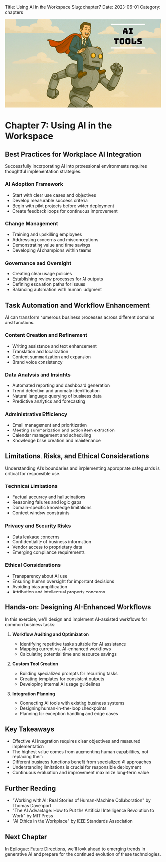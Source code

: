 Title: Using AI in the Workspace
Slug: chapter7
Date: 2023-06-01
Category: chapters

![Using AI in the Workspace](https://github.com/hargunoberoi/gap/blob/main/docs/images/c7.png?raw=true)

# Chapter 7: Using AI in the Workspace

## Best Practices for Workplace AI Integration

Successfully incorporating AI into professional environments requires thoughtful implementation strategies.

### AI Adoption Framework

- Start with clear use cases and objectives
- Develop measurable success criteria
- Begin with pilot projects before wider deployment
- Create feedback loops for continuous improvement

### Change Management

- Training and upskilling employees
- Addressing concerns and misconceptions
- Demonstrating value and time savings
- Developing AI champions within teams

### Governance and Oversight

- Creating clear usage policies
- Establishing review processes for AI outputs
- Defining escalation paths for issues
- Balancing automation with human judgment

## Task Automation and Workflow Enhancement

AI can transform numerous business processes across different domains and functions.

### Content Creation and Refinement

- Writing assistance and text enhancement
- Translation and localization
- Content summarization and expansion
- Brand voice consistency

### Data Analysis and Insights

- Automated reporting and dashboard generation
- Trend detection and anomaly identification
- Natural language querying of business data
- Predictive analytics and forecasting

### Administrative Efficiency

- Email management and prioritization
- Meeting summarization and action item extraction
- Calendar management and scheduling
- Knowledge base creation and maintenance

## Limitations, Risks, and Ethical Considerations

Understanding AI's boundaries and implementing appropriate safeguards is critical for responsible use.

### Technical Limitations

- Factual accuracy and hallucinations
- Reasoning failures and logic gaps
- Domain-specific knowledge limitations
- Context window constraints

### Privacy and Security Risks

- Data leakage concerns
- Confidentiality of business information
- Vendor access to proprietary data
- Emerging compliance requirements

### Ethical Considerations

- Transparency about AI use
- Ensuring human oversight for important decisions
- Avoiding bias amplification
- Attribution and intellectual property concerns

## Hands-on: Designing AI-Enhanced Workflows

In this exercise, we'll design and implement AI-assisted workflows for common business tasks:

1. **Workflow Auditing and Optimization**

   - Identifying repetitive tasks suitable for AI assistance
   - Mapping current vs. AI-enhanced workflows
   - Calculating potential time and resource savings

2. **Custom Tool Creation**

   - Building specialized prompts for recurring tasks
   - Creating templates for consistent outputs
   - Developing internal AI usage guidelines

3. **Integration Planning**
   - Connecting AI tools with existing business systems
   - Designing human-in-the-loop checkpoints
   - Planning for exception handling and edge cases

## Key Takeaways

- Effective AI integration requires clear objectives and measured implementation
- The highest value comes from augmenting human capabilities, not replacing them
- Different business functions benefit from specialized AI approaches
- Understanding limitations is crucial for responsible deployment
- Continuous evaluation and improvement maximize long-term value

## Further Reading

- "Working with AI: Real Stories of Human-Machine Collaboration" by Thomas Davenport
- "The AI Advantage: How to Put the Artificial Intelligence Revolution to Work" by MIT Press
- "AI Ethics in the Workplace" by IEEE Standards Association

## Next Chapter

In [Epilogue: Future Directions](epilogue.html), we'll look ahead to emerging trends in generative AI and prepare for the continued evolution of these technologies.
